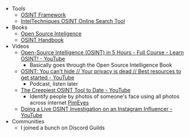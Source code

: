 * Tools
	* [OSINT Framework](https://osintframework.com/)
	* [IntelTechniques OSINT Online Search Tool](https://inteltechniques.com/tools/index.html)
* Books
	* [Open Source Inteligence](../../../Media/List/Open%20Source%20Inteligence.md)
	* [OSINT Handbook](../../../Media/Papers/OSINT%20Handbook.md)
* Videos
	* [Open-Source Intelligence (OSINT) in 5 Hours - Full Course - Learn OSINT! - YouTube](https://www.youtube.com/watch?v=qwA6MmbeGNo)
		* Basically goes through the Open Source Intelligence Book
	* [OSINT: You can't hide // Your privacy is dead // Best resources to get started - YouTube](https://www.youtube.com/watch?v=ImWJgDQ-_ek)
		* Podcast, listen later
	* [The Creepiest OSINT Tool to Date - YouTube](https://www.youtube.com/watch?v=uBynB50liTw)
		* Identify people by photos of someone's face using all photos across internet [PimEyes](https://pimeyes.com/en)
	* [Doing a Live OSINT Investigation on an Instagram Influencer - YouTube](https://www.youtube.com/watch?v=KTVHRdSFBJU)
* Communities
	* I joined a bunch on Discord Guilds

